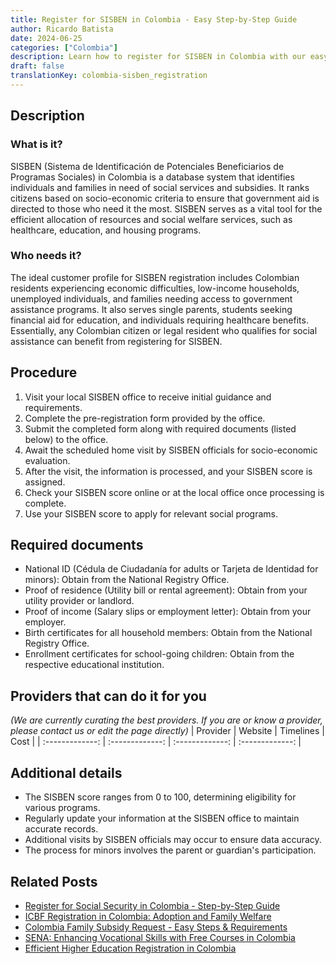 ```yaml
---
title: Register for SISBEN in Colombia - Easy Step-by-Step Guide
author: Ricardo Batista
date: 2024-06-25
categories: ["Colombia"]
description: Learn how to register for SISBEN in Colombia with our easy-to-follow guide, ensuring you meet all requirements and documentation standards.
draft: false
translationKey: colombia-sisben_registration
---
```


## Description
### What is it?
SISBEN (Sistema de Identificación de Potenciales Beneficiarios de Programas Sociales) in Colombia is a database system that identifies individuals and families in need of social services and subsidies. It ranks citizens based on socio-economic criteria to ensure that government aid is directed to those who need it the most. SISBEN serves as a vital tool for the efficient allocation of resources and social welfare services, such as healthcare, education, and housing programs.

### Who needs it?
The ideal customer profile for SISBEN registration includes Colombian residents experiencing economic difficulties, low-income households, unemployed individuals, and families needing access to government assistance programs. It also serves single parents, students seeking financial aid for education, and individuals requiring healthcare benefits. Essentially, any Colombian citizen or legal resident who qualifies for social assistance can benefit from registering for SISBEN.

## Procedure

1. Visit your local SISBEN office to receive initial guidance and requirements.
2. Complete the pre-registration form provided by the office.
3. Submit the completed form along with required documents (listed below) to the office.
4. Await the scheduled home visit by SISBEN officials for socio-economic evaluation.
5. After the visit, the information is processed, and your SISBEN score is assigned.
6. Check your SISBEN score online or at the local office once processing is complete.
7. Use your SISBEN score to apply for relevant social programs.


## Required documents

- National ID (Cédula de Ciudadanía for adults or Tarjeta de Identidad for minors): Obtain from the National Registry Office.
- Proof of residence (Utility bill or rental agreement): Obtain from your utility provider or landlord.
- Proof of income (Salary slips or employment letter): Obtain from your employer.
- Birth certificates for all household members: Obtain from the National Registry Office.
- Enrollment certificates for school-going children: Obtain from the respective educational institution.


## Providers that can do it for you
_(We are currently curating the best providers. If you are or know a provider, please contact us or edit the page directly)_
| Provider        |     Website     |     Timelines    |       Cost      |
| :-------------: | :-------------: |  :-------------: | :-------------: |

## Additional details

- The SISBEN score ranges from 0 to 100, determining eligibility for various programs.
- Regularly update your information at the SISBEN office to maintain accurate records.
- Additional visits by SISBEN officials may occur to ensure data accuracy.
- The process for minors involves the parent or guardian's participation.




## Related Posts

- [Register for Social Security in Colombia - Step-by-Step Guide](https://tramitit.com/guides/colombia/social_security_system_registration/)
- [ICBF Registration in Colombia: Adoption and Family Welfare](https://tramitit.com/guides/colombia/icbf_registration/)
- [Colombia Family Subsidy Request - Easy Steps & Requirements](https://tramitit.com/guides/colombia/family_subsidy_request/)
- [SENA: Enhancing Vocational Skills with Free Courses in Colombia](https://tramitit.com/guides/colombia/sena_registration/)
- [Efficient Higher Education Registration in Colombia](https://tramitit.com/guides/colombia/higher_education_system_registration/)